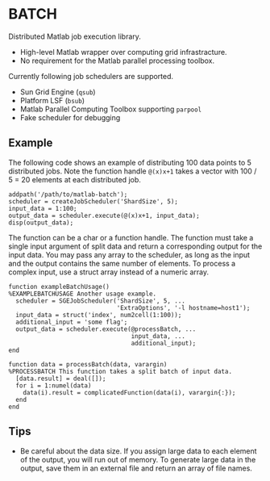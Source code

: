 BATCH
=====

Distributed Matlab job execution library.

 * High-level Matlab wrapper over computing grid infrastracture.
 * No requirement for the Matlab parallel processing toolbox.

Currently following job schedulers are supported.

 * Sun Grid Engine (`qsub`)
 * Platform LSF (`bsub`)
 * Matlab Parallel Computing Toolbox supporting `parpool`
 * Fake scheduler for debugging

Example
-------

The following code shows an example of distributing 100 data points to 5
distributed jobs. Note the function handle `@(x)x+1` takes a vector with
100 / 5 = 20 elements at each distributed job.

    addpath('/path/to/matlab-batch');
    scheduler = createJobScheduler('ShardSize', 5);
    input_data = 1:100;
    output_data = scheduler.execute(@(x)x+1, input_data);
    disp(output_data);

The function can be a char or a function handle. The function must take a
single input argument of split data and return a corresponding output for
the input data.  You may pass any array to the scheduler, as long as the
input and the output contains the same number of elements. To process a
complex input, use a struct array instead of a numeric array.

    function exampleBatchUsage()
    %EXAMPLEBATCHUSAGE Another usage example.
      scheduler = SGEJobScheduler('ShardSize', 5, ...
                                  'ExtraOptions', '-l hostname=host1');
      input_data = struct('index', num2cell(1:100));
      additional_input = 'some flag';
      output_data = scheduler.execute(@processBatch, ...
                                      input_data, ...
                                      additional_input);
    end

    function data = processBatch(data, varargin)
    %PROCESSBATCH This function takes a split batch of input data.
      [data.result] = deal([]);
      for i = 1:numel(data)
        data(i).result = complicatedFunction(data(i), varargin{:});
      end
    end

Tips
----

 * Be careful about the data size. If you assign large data to each element of
   the output, you will run out of memory. To generate large data in the
   output, save them in an external file and return an array of file names.

